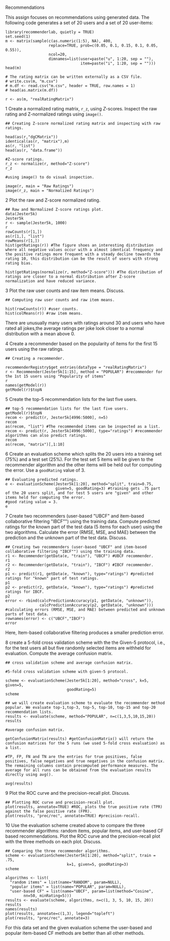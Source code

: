 Recommendations

This assign focuses on recommendations using generated data. The following code generates a set of 20 users and a set of 20 user-items:
```{r}
library(recommenderlab, quietly = TRUE)
set.seed(1)
m <- matrix(sample(c(as.numeric(1:5), NA), 400,
                   replace=TRUE, prob=c(0.05, 0.1, 0.15, 0.1, 0.05, 0.55)),
                   ncol=20,
                   dimnames=list(user=paste("u", 1:20, sep = ""),
                                 item=paste("i", 1:20, sep = "")))
head(m)

# The rating matrix can be written externally as a CSV file.
# write.csv(m, "m.csv")
# m.df <- read.csv("m.csv", header = TRUE, row.names = 1)
# head(as.matrix(m.df))

r <- as(m, "realRatingMatrix")
```

1 Create a normalized rating matrix, `r_z`, using $Z$-scores. Inspect the raw rating and Z-normalized ratings using `image()`.
```{r}
## Creating Z-score normalized rating matrix and inspecting with raw ratings.

head(as(r,"dgCMatrix"))
identical(as(r, "matrix"),m)
as(r, "list")
head(as(r, "data.frame"))

#Z-score ratings.
r_z <- normalize(r, method="Z-score")
r_z

#using image() to do visual inspection.

image(r, main = "Raw Ratings")
image(r_z, main = "Normalized Ratings")
```

2 Plot the raw and Z-score normalized rating.
```{r}
## Raw and Normalized Z-score ratings plot.
data(Jester5k)
Jester5k
r <- sample(Jester5k, 1000)
r
rowCounts(r[1,])
as(r[1,], "list")
rowMeans(r[1,])
hist(getRatings(r)) #The figure shoes an interesting distribution where all negative values occur with a almost identical frequency and the positive ratings more frequent with a steady decline towards the rating 10, this distribution can be the result of users with strong rating bias.

hist(getRatings(normalize(r, method="Z-score"))) #The distribution of ratings are closer to a normal distribution after Z-score normalization and have reduced variance.
```

3 Plot the raw user counts and raw item means. Discuss.
```{r}
## Computing raw user counts and raw item means.

hist(rowCounts(r)) #user counts.
hist(colMeans(r)) #raw item means.
```
There are unusually many users with ratings around 30 and users who have rated all jokes,the average ratings per joke look closer to a normal distribution with a mean above 0.


4 Create a recommender based on the popularity of items for the first 15 users using the raw ratings.
```{r}
## Creating a recommender.

recommenderRegistry$get_entries(dataType = "realRatingMatrix")
r <- Recommender(Jester5k[1:15], method = "POPULAR") #recommender for the 1st 15 users using "Popularity of items" 
r
names(getModel(r))
getModel(r)$topN
```

5 Create the top-5 recommendation lists for the last five users.
```{r}
## top-5 recommendation lists for the last five users.
getModel(r)$topN
recom <- predict(r, Jester5k[4996:5000], n=5)
recom
as(recom, "list") #The recommended items can be inspected as a list.
recom <- predict(r, Jester5k[4996:5000], type="ratings") #recommender algorithms can also predict ratings.
recom
as(recom, "matrix")[,1:10]
```

6 Create an evaluation scheme which splits the 20 users into a training set (75%) and a test set (25%). For the test set 5 items will be given to the recommender algorithm and the other items will be held out for computing the error. Use a `goodRating` value of 3.
```{r}
## Evaluating predicted ratings.
e <- evaluationScheme(Jester5k[1:20], method="split", train=0.75,
                      given=5, goodRating=3) #training gets .75 part of the 20 users split, and for test 5 users are "given" and other items held for computing the error.
#good rating value = 3.
e
```

7 Create two recommenders (user-based "UBCF" and item-based collaborative filtering "IBCF"") using the training data. Compute predicted ratings for the known part of the test data (5 items for each user) using the two algorithms.  Calculate the error (RMSE, MSE, and MAE) between the prediction and the unknown part of the test data. Discuss.
```{r}
## Creating two recommenders (user-based "UBCF" and item-based collaborative filtering "IBCF"") using the training data.
r1 <- Recommender(getData(e, "train"), "UBCF") #UBCF recommender.
r1
r2 <- Recommender(getData(e, "train"), "IBCF") #IBCF recommender.
r2
p1 <- predict(r1, getData(e, "known"), type="ratings") #predicted ratings for "known" part of test ratings.
p1
p2 <- predict(r2, getData(e, "known"), type="ratings") #predicted ratings for IBCF.
p2
error <- rbind(calcPredictionAccuracy(p1, getData(e, "unknown")),
               calcPredictionAccuracy(p2, getData(e, "unknown"))) #calculating errors (RMSE, MSE, and MAE) between predicted and unknown parts of test data.
rownames(error) <- c("UBCF","IBCF")
error
```
Here, Item-based collaborative filtering produces a smaller prediction error.

8 create a 5-fold cross validation scheme with the the Given-5 protocol,
i.e., for the test users all but five randomly selected items are withheld for evaluation. Compute the average confusion matrix.
```{r}
## cross validation scheme and average confusion matrix.

#5-fold cross validation scheme with given-5 protocol.

scheme <- evaluationScheme(Jester5k[1:20], method="cross", k=5, given=5,
                           goodRating=5)
scheme

## we will create evaluation scheme to evaluate the recommender method popular. We evaluate top-1,top-3, top-5, top-10, top-15 and top-20 recommendation lists.
results <- evaluate(scheme, method="POPULAR", n=c(1,3,5,10,15,20))
results

#average confusion matrix.

getConfusionMatrix(results) #getConfusionMatrix() will return the confusion matrices for the 5 runs (we used 5-fold cross evaluation) as a list.

#TP, FP, FN and TN are the entries for true positives, false positives, false negatives and true negatives in the confusion matrix. The remaining columns contain precomputed performance measures. The average for all runs can be obtained from the evaluation results directly using avg().

avg(results)
```

9 Plot the ROC curve and the precision-recall plot. Discuss.
```{r}
## Plotting ROC curve and precision-recall plot.
plot(results, annotate=TRUE) #ROC, plots the true positive rate (TPR) against the false positive rate (FPR).
plot(results, "prec/rec", annotate=TRUE) #precision-recall.
```

10 Use the evaluation scheme created above to compare the three recommender algorithms: random items, popular items, and user-based CF based recommendations. Plot the ROC curve and the precision-recall plot with the three methods on each plot. Discuss.
```{r}
## Comparing the three recommender algorithms.
scheme <- evaluationScheme(Jester5k[1:20], method="split", train = .75,
                           k=1, given=5, goodRating=3)
scheme

algorithms <- list(
  "random items" = list(name="RANDOM", param=NULL),
  "popular items" = list(name="POPULAR", param=NULL),
  "user-based CF" = list(name="UBCF", param=list(method="Cosine",
        nn=50, minRating=5)))
results <- evaluate(scheme, algorithms, n=c(1, 3, 5, 10, 15, 20))
results
names(results)
plot(results, annotate=c(1,3), legend="topleft")
plot(results, "prec/rec", annotate=3)
```
For this data set and the given evaluation scheme the user-based and popular item-based CF methods are better than all other methods.

